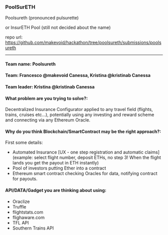### PoolSurETH 

Poolsureth (pronounced pulsurette)

or InsurETH Pool (still not decided about the name)

repo url: https://github.com/makevoid/hackathon/tree/poolsureth/submissions/poolsureth

---

#### Team name: Poolsureth

#### Team: Francesco @makevoid Canessa, Kristina @kristinab Canessa


#### Team leader: Kristina  @kristinab Canessa


#### What problem are you trying to solve?:

Decentralized Insurance Configurator applied to any travel field (flights, trains, cruises etc...), potentially using any investing and reward scheme and connecting via any Ethereum Oracle. 


#### Why do you think Blockchain/SmartContract may be the right approach?:

First some details:

- Automated Insurance [UX - one step registration and automatic claims] (example: select flight number, deposit ETHs, no step 3! When the flight lands you get the payout in ETH instantly)
- Pool of investors putting Ether into a contract
- Ethereum smart contract checking Oracles for data, notifying contract for payouts. 

#### API/DATA/Gadget you are thinking about using:

- Oraclize
- Truffle
- flightstats.com
- flighaware.com
- TFL API 
- Southern Trains API 
